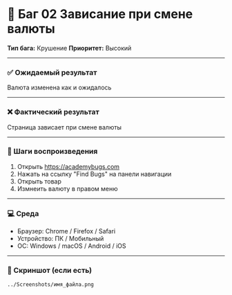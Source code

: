# 🐞 Баг 02 Зависание при смене валюты

**Тип бага:**  Крушение
**Приоритет:**  Высокий

---

### ✅ Ожидаемый результат

Валюта изменена как и ожидалось

---

### ❌ Фактический результат

Страница зависает при смене валюты

---

### 🔁 Шаги воспроизведения

1. Открыть https://academybugs.com
2. Нажать на ссылку "Find Bugs" на панели навигации
3. Открыть товар
4. Измнеить валюту в правом меню

---

### 💻 Среда

- Браузер: Chrome / Firefox / Safari
- Устройство: ПК / Мобильный
- ОС: Windows / macOS / Android / iOS

---

### 📸 Скриншот (если есть)

`../Screenshots/имя_файла.png`
